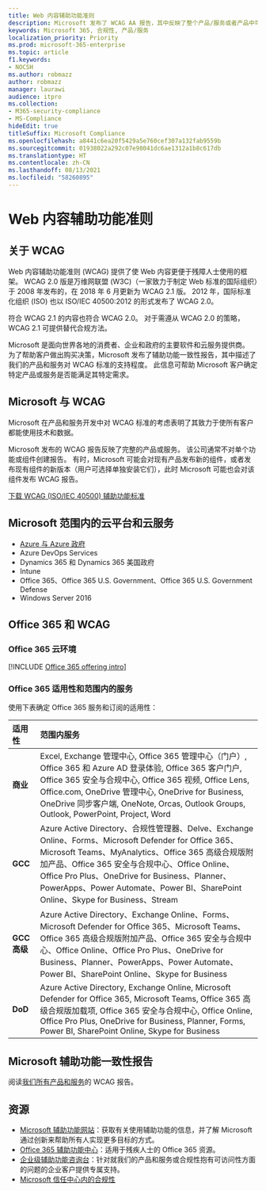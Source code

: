 ```yaml
---
title: Web 内容辅助功能准则
description: Microsoft 发布了 WCAG AA 报告，其中反映了整个产品/服务或者产品中可单独安装的部分。
keywords: Microsoft 365, 合规性, 产品/服务
localization_priority: Priority
ms.prod: microsoft-365-enterprise
ms.topic: article
f1.keywords:
- NOCSH
ms.author: robmazz
author: robmazz
manager: laurawi
audience: itpro
ms.collection:
- M365-security-compliance
- MS-Compliance
hideEdit: true
titleSuffix: Microsoft Compliance
ms.openlocfilehash: a8441c6ea20f5429a5e760cef307a132fab9559b
ms.sourcegitcommit: 01938022a292c07e98041dc6ae1312a1b8c617db
ms.translationtype: HT
ms.contentlocale: zh-CN
ms.lasthandoff: 08/13/2021
ms.locfileid: "58260895"
---
```

# <a name="web-content-accessibility-guidelines"></a>Web 内容辅助功能准则

## <a name="about-wcag"></a>关于 WCAG

Web 内容辅助功能准则 (WCAG) 提供了使 Web 内容更便于残障人士使用的框架。 WCAG 2.0 版是万维网联盟 (W3C)（一家致力于制定 Web 标准的国际组织）于 2008 年发布的，在 2018 年 6 月更新为 WCAG 2.1 版。 2012 年，国际标准化组织 (ISO) 也以 ISO/IEC 40500:2012 的形式发布了 WCAG 2.0。

符合 WCAG 2.1 的内容也符合 WCAG 2.0。 对于需遵从 WCAG 2.0 的策略，WCAG 2.1 可提供替代合规方法。

Microsoft 是面向世界各地的消费者、企业和政府的主要软件和云服务提供商。 为了帮助客户做出购买决策，Microsoft 发布了辅助功能一致性报告，其中描述了我们的产品和服务对 WCAG 标准的支持程度。 此信息可帮助 Microsoft 客户确定特定产品或服务是否能满足其特定需求。
  
## <a name="microsoft-and-wcag"></a>Microsoft 与 WCAG

Microsoft 在产品和服务开发中对 WCAG 标准的考虑表明了其致力于使所有客户都能使用技术和数据。

Microsoft 发布的 WCAG 报告反映了完整的产品或服务。 该公司通常不对单个功能或组件创建报告。 有时，Microsoft 可能会对现有产品发布新的组件，或者发布现有组件的新版本（用户可选择单独安装它们），此时 Microsoft 可能也会对该组件发布 WCAG 报告。

[下载 WCAG (ISO/IEC 40500) 辅助功能标准](https://www.w3.org/WAI/standards-guidelines/wcag/)

## <a name="microsoft-in-scope-cloud-platforms--services"></a>Microsoft 范围内的云平台和云服务

- [Azure 与 Azure 政府](https://go.microsoft.com/fwlink/p/?linkid=2051569)
- Azure DevOps Services
- Dynamics 365 和 Dynamics 365 美国政府
- Intune
- Office 365、Office 365 U.S. Government、Office 365 U.S. Government Defense
- Windows Server 2016

## <a name="office-365-and-wcag"></a>Office 365 和 WCAG

### <a name="office-365-cloud-environments"></a>Office 365 云环境

[!INCLUDE [Office 365 offering intro](../includes/o365-offering-introduction.md)]

### <a name="office-365-applicability-and-in-scope-services"></a>Office 365 适用性和范围内的服务

使用下表确定 Office 365 服务和订阅的适用性：

| **适用性** | **范围内服务** |
|:------------------|:----------------------|
| **商业** | Excel, Exchange 管理中心, Office 365 管理中心（门户）, Office 365 和 Azure AD 登录体验, Office 365 客户门户, Office 365 安全与合规中心, Office 365 视频, Office Lens, Office.com, OneDrive 管理中心, OneDrive for Business, OneDrive 同步客户端, OneNote, Orcas, Outlook Groups, Outlook, PowerPoint, Project, Word  |
| **GCC** | Azure Active Directory、合规性管理器、Delve、Exchange Online、Forms、Microsoft Defender for Office 365、Microsoft Teams、MyAnalytics、Office 365 高级合规版附加产品、Office 365 安全与合规中心、Office Online、Office Pro Plus、OneDrive for Business、Planner、PowerApps、Power Automate、Power BI、SharePoint Online、Skype for Business、Stream |
| **GCC 高级** | Azure Active Directory、Exchange Online、Forms、Microsoft Defender for Office 365、Microsoft Teams、Office 365 高级合规版附加产品、Office 365 安全与合规中心、Office Online、Office Pro Plus、OneDrive for Business、Planner、PowerApps、Power Automate、Power BI、SharePoint Online、Skype for Business |
| **DoD** | Azure Active Directory, Exchange Online, Microsoft Defender for Office 365, Microsoft Teams, Office 365 高级合规版加载项, Office 365 安全与合规中心, Office Online, Office Pro Plus, OneDrive for Business, Planner, Forms, Power BI, SharePoint Online, Skype for Business |

## <a name="microsoft-accessibility-conformance-reports"></a>Microsoft 辅助功能一致性报告

阅读[我们所有产品和服务](https://cloudblogs.microsoft.com/industry-blog/government/2018/09/11/accessibility-conformance-reports/)的 WCAG 报告。

## <a name="resources"></a>资源

- [Microsoft 辅助功能网站](https://www.microsoft.com/accessibility)：获取有关使用辅助功能的信息，并了解 Microsoft 通过创新来帮助所有人实现更多目标的方式。
- [Office 365 辅助功能中心](https://go.microsoft.com/fwlink/p/?linkid=2051801)：适用于残疾人士的 Office 365 资源。
- [企业级辅助功能咨询台](https://go.microsoft.com/fwlink/p/?linkid=2050890)：针对就我们的产品和服务或合规性抱有可访问性方面的问题的企业客户提供专属支持。
- [Microsoft 信任中心内的合规性](https://www.microsoft.com/trust-center/compliance/compliance-overview)
